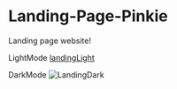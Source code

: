 # Landing-Page-Pinkie
 Landing page website!
 
 LightMode
 [landingLight](https://user-images.githubusercontent.com/77447720/186363219-421618a7-eadc-4f4d-8b9f-39fac4f6ca0d.PNG)
 
 DarkMode
![LandingDark](https://user-images.githubusercontent.com/77447720/186363268-d85869c9-3878-42dd-a7e4-05a06f55f3ec.PNG)


